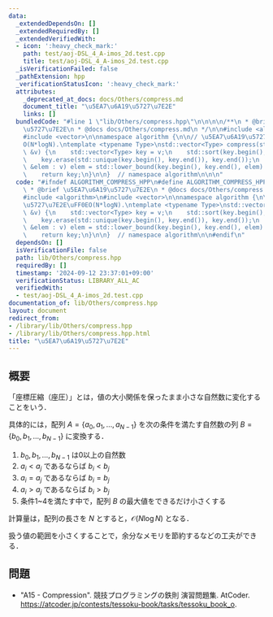```yaml
---
data:
  _extendedDependsOn: []
  _extendedRequiredBy: []
  _extendedVerifiedWith:
  - icon: ':heavy_check_mark:'
    path: test/aoj-DSL_4_A-imos_2d.test.cpp
    title: test/aoj-DSL_4_A-imos_2d.test.cpp
  _isVerificationFailed: false
  _pathExtension: hpp
  _verificationStatusIcon: ':heavy_check_mark:'
  attributes:
    _deprecated_at_docs: docs/Others/compress.md
    document_title: "\u5EA7\u6A19\u5727\u7E2E"
    links: []
  bundledCode: "#line 1 \"lib/Others/compress.hpp\"\n\n\n\n/**\n * @brief \u5EA7\u6A19\
    \u5727\u7E2E\n * @docs docs/Others/compress.md\n */\n\n#include <algorithm>\n\
    #include <vector>\n\nnamespace algorithm {\n\n// \u5EA7\u6A19\u5727\u7E2E\uFF0E\
    O(N*logN).\ntemplate <typename Type>\nstd::vector<Type> compress(std::vector<Type>\
    \ &v) {\n    std::vector<Type> key = v;\n    std::sort(key.begin(), key.end());\n\
    \    key.erase(std::unique(key.begin(), key.end()), key.end());\n    for(auto\
    \ &elem : v) elem = std::lower_bound(key.begin(), key.end(), elem) - key.begin();\n\
    \    return key;\n}\n\n}  // namespace algorithm\n\n\n"
  code: "#ifndef ALGORITHM_COMPRESS_HPP\n#define ALGORITHM_COMPRESS_HPP 1\n\n/**\n\
    \ * @brief \u5EA7\u6A19\u5727\u7E2E\n * @docs docs/Others/compress.md\n */\n\n\
    #include <algorithm>\n#include <vector>\n\nnamespace algorithm {\n\n// \u5EA7\u6A19\
    \u5727\u7E2E\uFF0EO(N*logN).\ntemplate <typename Type>\nstd::vector<Type> compress(std::vector<Type>\
    \ &v) {\n    std::vector<Type> key = v;\n    std::sort(key.begin(), key.end());\n\
    \    key.erase(std::unique(key.begin(), key.end()), key.end());\n    for(auto\
    \ &elem : v) elem = std::lower_bound(key.begin(), key.end(), elem) - key.begin();\n\
    \    return key;\n}\n\n}  // namespace algorithm\n\n#endif\n"
  dependsOn: []
  isVerificationFile: false
  path: lib/Others/compress.hpp
  requiredBy: []
  timestamp: '2024-09-12 23:37:01+09:00'
  verificationStatus: LIBRARY_ALL_AC
  verifiedWith:
  - test/aoj-DSL_4_A-imos_2d.test.cpp
documentation_of: lib/Others/compress.hpp
layout: document
redirect_from:
- /library/lib/Others/compress.hpp
- /library/lib/Others/compress.hpp.html
title: "\u5EA7\u6A19\u5727\u7E2E"
---
```

## 概要

「座標圧縮（座圧）」とは，値の大小関係を保ったまま小さな自然数に変化することをいう．

具体的には，配列 $A = \lbrace a_0, a_1, \ldots, a_{N-1} \rbrace$ を次の条件を満たす自然数の列 $B = \lbrace b_0, b_1, \ldots, b_{N-1} \rbrace$ に変換する．

1. $b_0, b_1, \ldots, b_{N-1}$ は0以上の自然数
1. $a_i < a_j$ であるならば $b_i < b_j$
1. $a_i = a_j$ であるならば $b_i = b_j$
1. $a_i > a_j$ であるならば $b_i > b_j$
1. 条件1~4を満たす中で，配列 $B$ の最大値をできるだけ小さくする

計算量は，配列の長さを $N$ とすると，$\mathcal{O}(N \log N)$ となる．

扱う値の範囲を小さくすることで，余分なメモリを節約するなどの工夫ができる．


## 問題

- "A15 - Compression". 競技プログラミングの鉄則 演習問題集. AtCoder. <https://atcoder.jp/contests/tessoku-book/tasks/tessoku_book_o>.
